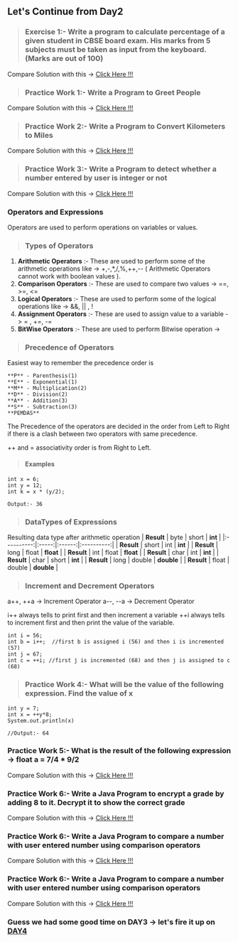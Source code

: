 ## Let's Continue from Day2

> ### Exercise 1:- Write a program to calculate percentage of a given student in CBSE board exam. His marks from 5 subjects must be taken as input from the keyboard.(Marks are out of 100)

Compare Solution with this -> [Click Here !!!](https://github.com/manjunathnmessi/Mission-Google/blob/master/Day3/Programs/Calculate_Percentage.java)

> ### Practice Work 1:- Write a Program to Greet People

Compare Solution with this -> [Click Here !!!](https://github.com/manjunathnmessi/Mission-Google/blob/master/Day3/Programs/Greet_People.java)

> ### Practice Work 2:- Write a Program to Convert Kilometers to Miles

Compare Solution with this -> [Click Here !!!](https://github.com/manjunathnmessi/Mission-Google/blob/master/Day3/Programs/Kilometer_to_Mile.java)

> ### Practice Work 3:- Write a Program to detect whether a number entered by user is integer or not

Compare Solution with this -> [Click Here !!!](https://github.com/manjunathnmessi/Mission-Google/blob/master/Day3/Programs/Check_Integer.java)

### Operators and Expressions 

Operators are used to perform operations on variables or values. 

> ### Types of Operators

1. **Arithmetic Operators** :- These are used to perform some of the arithmetic operations like -> +,-,*,/,%,++,-- ( Arithmetic Operators cannot work with boolean values ).
2. **Comparison Operators** :- These are used to compare two values -> ==, >=, <=
3. **Logical Operators** :- These are used to perform some of the logical operations like -> &&, || , !
4. **Assignment Operators** :- These are used to assign value to a variable -> = , +=, -=
5. **BitWise Operators** :- These are used to perform Bitwise operation -> 

> ### Precedence of Operators

Easiest way to remember the precedence order is

    **P** - Parenthesis(1)
    **E** - Exponential(1)
    **M** - Multiplication(2)
    **D** - Division(2)
    **A** - Addition(3)
    **S** - Subtraction(3)
    **PEMDAS**

The Precedence of the operators are decided in the order from Left to Right if there is a clash between two operators with same precedence.

++ and = associativity order is from Right to Left.

> #### Examples
    int x = 6;
    int y = 12;
    int k = x * (y/2); 
    
    Output:- 36

> ### DataTypes of Expressions 

Resulting data type after arithmetic operation
| **Result** |  byte |  short |   **int**  |
|:----------:|:-----:|:------:|:----------:|
| **Result** | short |   int  |   **int**  |
| **Result** |  long |  float |  **float** |
| **Result** |  int  |  float |  **float** |
| **Result** |  char |   int  |   **int**  |
| **Result** |  char |  short |   **int**  |
| **Result** |  long | double | **double** |
| **Result** | float | double | **double** |

> ### Increment and Decrement Operators

a++, ++a -> Increment Operator
a--, --a -> Decrement Operator

i++ always tells to print first and then increment a variable
++i always tells to increment first and then print the value of the variable.

    int i = 56;
    int b = i++;  //first b is assigned i (56) and then i is incremented (57)
    int j = 67;
    int c = ++i; //first j is incremented (68) and then j is assigned to c (68)

> ### Practice Work 4:- What will be the value of the following expression. Find the value of x

    int y = 7;
    int x = ++y*8;
    System.out.println(x)

    //Output:- 64

### Practice Work 5:- What is the result of the following expression -> float a = 7/4 * 9/2

Compare Solution with this -> [Click Here !!!](https://github.com/manjunathnmessi/Mission-Google/blob/master/Day3/Programs/Evaluate_Expression.java)

### Practice Work 6:- Write a Java Program to encrypt a grade by adding 8 to it. Decrypt it to show the correct grade

Compare Solution with this -> [Click Here !!!](https://github.com/manjunathnmessi/Mission-Google/blob/master/Day3/Programs/Encrypt_Grade.java)

### Practice Work 6:- Write a Java Program to compare a number with user entered number using comparison operators

Compare Solution with this -> [Click Here !!!](https://github.com/manjunathnmessi/Mission-Google/blob/master/Day3/Programs/Compare_Value.java)

### Practice Work 6:- Write a Java Program to compare a number with user entered number using comparison operators

Compare Solution with this -> [Click Here !!!](https://github.com/manjunathnmessi/Mission-Google/blob/master/Day3/Programs/Compare_Value.java)

### Guess we had some good time on DAY3 -> let's fire it up on [DAY4](https://github.com/manjunathnmessi/Mission-Google/tree/master/Day4)